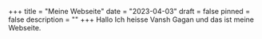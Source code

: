 +++
title = "Meine Webseite"
date = "2023-04-03"
draft = false
pinned = false
description = ""
+++
Hallo
Ich heisse Vansh Gagan und das ist meine Webseite.